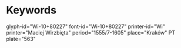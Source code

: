 # Keywords
glyph-id="Wi-10+80227"
font-id="Wi-10+80227"
printer-id="Wi"
printer="Maciej Wirzbięta"
period="1555/7-1605"
place="Kraków"
PT plate="563"
